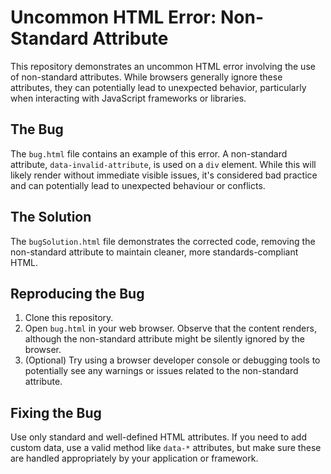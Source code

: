 # Uncommon HTML Error: Non-Standard Attribute

This repository demonstrates an uncommon HTML error involving the use of non-standard attributes.  While browsers generally ignore these attributes, they can potentially lead to unexpected behavior, particularly when interacting with JavaScript frameworks or libraries.

## The Bug
The `bug.html` file contains an example of this error.  A non-standard attribute, `data-invalid-attribute`, is used on a `div` element.  While this will likely render without immediate visible issues, it's considered bad practice and can potentially lead to unexpected behaviour or conflicts.

## The Solution
The `bugSolution.html` file demonstrates the corrected code, removing the non-standard attribute to maintain cleaner, more standards-compliant HTML.

## Reproducing the Bug
1. Clone this repository.
2. Open `bug.html` in your web browser.  Observe that the content renders, although the non-standard attribute might be silently ignored by the browser.
3.  (Optional) Try using a browser developer console or debugging tools to potentially see any warnings or issues related to the non-standard attribute.

## Fixing the Bug
Use only standard and well-defined HTML attributes.  If you need to add custom data, use a valid method like `data-*` attributes, but make sure these are handled appropriately by your application or framework.